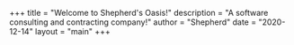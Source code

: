 +++
title = "Welcome to Shepherd's Oasis!"
description = "A software consulting and contracting company!"
author = "Shepherd"
date = "2020-12-14"
layout = "main"
+++
